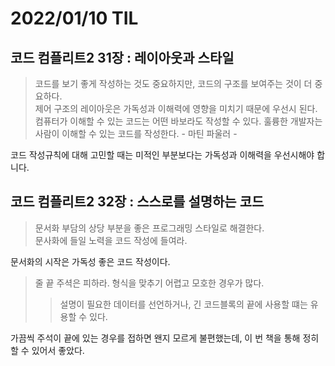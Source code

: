 # 2022/01/10 TIL

## 코드 컴플리트2 31장 : 레이아웃과 스타일

> 코드를 보기 좋게 작성하는 것도 중요하지만, 코드의 구조를 보여주는 것이 더 중요하다.  
> 제어 구조의 레이아웃은 가독성과 이해력에 영향을 미치기 때문에 우선시 된다.  
> 컴퓨터가 이해할 수 있는 코드는 어떤 바보라도 작성할 수 있다. 훌륭한 개발자는 사람이 이해할 수 있는 코드를 작성한다. - 마틴 파울러 -

코드 작성규칙에 대해 고민할 때는 미적인 부분보다는 가독성과 이해력을 우선시해야 합니다.

## 코드 컴플리트2 32장 : 스스로를 설명하는 코드

> 문서화 부담의 상당 부분을 좋은 프로그래밍 스타일로 해결한다.  
> 문사화에 들일 노력을 코드 작성에 들여라.

문서화의 시작은 가독성 좋은 코드 작성이다.

> 줄 끝 주셕은 피하라. 형식을 맞추기 어렵고 모호한 경우가 많다.
>
> > 설명이 필요한 데이터를 선언하거나, 긴 코드블록의 끝에 사용할 떄는 유용할 수 있다.

가끔씩 주석이 끝에 있는 경우를 접하면 왠지 모르게 불편했는데, 이 번 책을 통해 정히할 수 있어서 좋았다.

